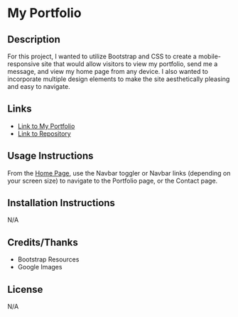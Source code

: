 # My Portfolio

## Description
For this project, I wanted to utilize Bootstrap and CSS to create a mobile-responsive site that would allow visitors to view my portfolio, send me a message, and view my home page from any device. 
I also wanted to incorporate multiple design elements to make the site aesthetically pleasing and easy to navigate.

## Links
- [Link to My Portfolio](https://dfkestner.github.io/My-Portfolio/portfolio.html)
- [Link to Repository](https://github.com/dfkestner/Responsive-Portfolio)

## Usage Instructions
From the [Home Page](https://dfkestner.github.io/Responsive-Portfolio/), use the Navbar toggler or Navbar links (depending on your screen size) to navigate to the Portfolio page, or the Contact page. 

## Installation Instructions
N/A

## Credits/Thanks
- Bootstrap Resources
- Google Images

## License
N/A
